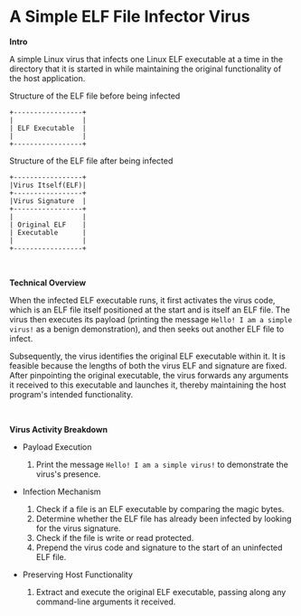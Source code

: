 # A Simple ELF File Infector Virus

**Intro**

A simple Linux virus that infects one Linux ELF executable at a time in the directory that it is started in while maintaining the original functionality of the host application.



Structure of the ELF file before being infected

```
+-----------------+
|                 |
| ELF Executable  |
|                 |
+-----------------+
```

Structure of the ELF file after being infected

```
+-----------------+
|Virus Itself(ELF)|
+-----------------+
|Virus Signature  |
+-----------------+
|                 |
| Original ELF    |
| Executable      |
|                 |
+-----------------+
```

</br>


**Technical Overview**

When the infected ELF executable runs, it first activates the virus code, which is an ELF file itself positioned at the start and is itself an ELF file. The virus then executes its payload (printing the message `Hello! I am a simple virus!` as a benign demonstration), and then seeks out another ELF file to infect. 

Subsequently, the virus identifies the original ELF executable within it. It is feasible because the lengths of both the virus ELF and signature are fixed. After pinpointing the original executable, the virus forwards any arguments it received to this executable and launches it, thereby maintaining the host program's intended functionality.


</br>

**Virus Activity Breakdown**

- Payload Execution
  1. Print the message `Hello! I am a simple virus!` to demonstrate the virus's presence.

- Infection Mechanism
  1. Check if a file is an ELF executable by comparing the magic bytes.
  2. Determine whether the ELF file has already been infected by looking for the virus signature.
  3. Check if the file is write or read protected.
  4. Prepend the virus code and signature to the start of an uninfected ELF file.

- Preserving Host Functionality
  1. Extract and execute the original ELF executable, passing along any command-line arguments it received.




